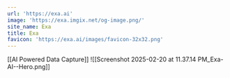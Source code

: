 ```yaml
---
url: 'https://exa.ai'
image: 'https://exa.imgix.net/og-image.png/'
site_name: Exa
title: Exa
favicon: 'https://exa.ai/images/favicon-32x32.png'
---
```

[[AI Powered Data Capture]]
![[Screenshot 2025-02-20 at 11.37.14 PM_Exa-AI--Hero.png]]
